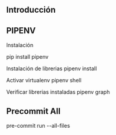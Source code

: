## Introducción

## PIPENV

Instalación

pip install pipenv

Instalación de librerias
pipenv install

Activar virtualenv
pipenv shell

Verificar librerias instaladas
pipenv graph

## Precommit All

pre-commit run --all-files

